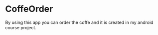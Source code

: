 # CoffeOrder
By using this app you can order the coffe and it is  created in my android course project.
